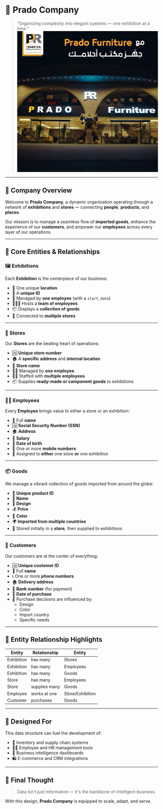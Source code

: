 # 🌟 Prado Company

> “Organizing complexity into elegant systems — one exhibition at a time.”
![Prado Company Logo](home.jpeg)
---

## 🏢 Company Overview

Welcome to **Prado Company**, a dynamic organization operating through a network of **exhibitions** and **stores** — connecting **people**, **products**, and **places**.

Our mission is to manage a seamless flow of **imported goods**, enhance the experience of our **customers**, and empower our **employees** across every layer of our operations.

---

## 🧭 Core Entities & Relationships

### 🖼️ Exhibitions
Each **Exhibition** is the centerpiece of our business:
- 📍 One unique **location**
- 🔢 A **unique ID**
- 👥 Managed by **one employee** (with a `start_date`)
- 🧑‍🤝‍🧑 Hosts a **team of employees**
- 📦 Displays a **collection of goods**
- 🏬 Connected to **multiple stores**

---

### 🏬 Stores
Our **Stores** are the beating heart of operations:
- 🆔 **Unique store number**
- 🏠 A **specific address** and **internal location**
- 📛 **Store name**
- 👷‍♂️ Managed by **one employee**
- 👨‍🔧 Staffed with **multiple employees**
- 📦 Supplies **ready-made or component goods** to exhibitions

---

### 👨‍💼 Employees
Every **Employee** brings value to either a store or an exhibition:
- 🧑 Full **name**
- 🆔 **Social Security Number (SSN)**
- 🏠 **Address**
- 💸 **Salary**
- 🎂 **Date of birth**
- 📱 One or more **mobile numbers**
- 📍 Assigned to **either** one store **or** one exhibition

---

### 📦 Goods
We manage a vibrant collection of goods imported from around the globe:
- 🔢 **Unique product ID**
- 📝 **Name**
- 🎨 **Design**
- 💰 **Price**
- 🌈 **Color**
- 🌍 **Imported from multiple countries**
- 🏬 Stored initially in a **store**, then supplied to exhibitions

---

### 👥 Customers
Our customers are at the center of everything:
- 🆔 **Unique customer ID**
- 🧑 Full **name**
- 📞 One or more **phone numbers**
- 🏠 **Delivery address**
- 🏦 **Bank number** (for payment)
- 📅 **Date of purchase**
- 🛒 Purchase decisions are influenced by:
  - Design
  - Color
  - Import country
  - Specific needs

---

## 🔗 Entity Relationship Highlights

| Entity       | Relationship                            | Entity       |
|--------------|------------------------------------------|--------------|
| Exhibition   | has many                                 | Stores       |
| Exhibition   | has many                                 | Employees    |
| Exhibition   | has many                                 | Goods        |
| Store        | has many                                 | Employees    |
| Store        | supplies many                            | Goods        |
| Employee     | works at one                             | Store/Exhibition |
| Customer     | purchases                                | Goods        |

---

## 🚀 Designed For

This data structure can fuel the development of:
- 🧾 Inventory and supply chain systems
- 👩‍💼 Employee and HR management tools
- 🧠 Business intelligence dashboards
- 🛍️ E-commerce and CRM integrations

---

## 🧠 Final Thought

> Data isn't just information — it's the backbone of intelligent business.

With this design, **Prado Company** is equipped to scale, adapt, and serve.


